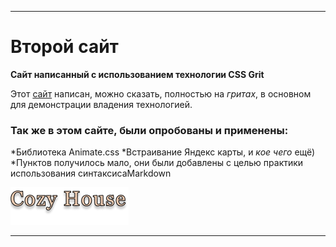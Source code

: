 ___
# Второй сайт

__Сайт написанный с использованием технологии CSS Grit__

Этот [сайт](https://ffnick.github.io/GRIT/) написан, можно сказать, полностью на _гритах_, в основном для демонстрации владения технологией.

### Так же в этом сайте, были опробованы и применены:
 *Библиотека Animate.css
 *Встраивание Яндекс карты, и _кое чего_ ещё)
 *Пунктов получилось мало, они были добавлены с целью практики использования синтаксисаMarkdown
 
[![ссылка на сайт](IMG/logo.png)](https://ffnick.github.io/GRIT/)

___
